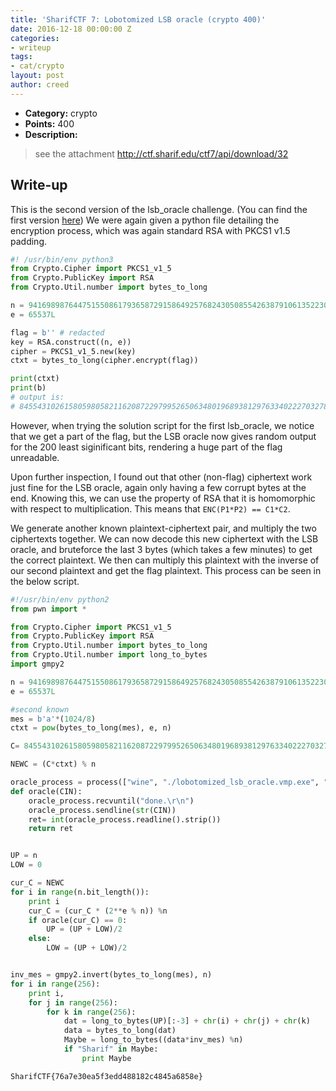 ```yaml
---
title: 'SharifCTF 7: Lobotomized LSB oracle (crypto 400)'
date: 2016-12-18 00:00:00 Z
categories:
- writeup
tags:
- cat/crypto
layout: post
author: creed
---
```


* **Category:** crypto
* **Points:** 400
* **Description:**

> see the attachment
> http://ctf.sharif.edu/ctf7/api/download/32
>

## Write-up

This is the second version of the lsb_oracle challenge. (You can find the first version [here](https://losfuzzys.github.io/writeup/2016/12/18/sharifctf-lsb-oracle/))
We were again given a python file detailing the encryption process, which was again standard RSA with PKCS1 v1.5 padding. 

```python
#! /usr/bin/env python3
from Crypto.Cipher import PKCS1_v1_5
from Crypto.PublicKey import RSA
from Crypto.Util.number import bytes_to_long

n = 94169898764475155086179365872915864925768243050855426387910613522303337327416930459077578555524838413579345103633071500300104580298306187507383687796776619261744561887287065152410825040924957174425131901014950571780211869823508452987101620679856181308669517708916215765377471785309709279780997993371462202127
e = 65537L

flag = b'' # redacted
key = RSA.construct((n, e))
cipher = PKCS1_v1_5.new(key)
ctxt = bytes_to_long(cipher.encrypt(flag))

print(ctxt)
print(b)
# output is:
# 84554310261580598058211620872297995265063480196893812976334022270327838015482739129096939702314740821259766144865677921673974339162910708930818463109733348984687023660294660726179053438750361754457786927212462355725758670143043124242928370865662017903815787388480232771504943423128214544949007416507395402507
```

However, when trying the solution script for the first lsb_oracle, we notice that we get a part of the flag, but the
LSB oracle now gives random output for the 200 least siginificant bits, rendering a huge part of the flag unreadable.

Upon further inspection, I found out that other (non-flag) ciphertext work just fine for the LSB oracle, again only having a few corrupt bytes at the end.
Knowing this, we can use the property of RSA that it is homomorphic with respect to multiplication. This means that `ENC(P1*P2) == C1*C2`.

We generate another known plaintext-ciphertext pair, and multiply the two ciphertexts together. We can now decode this new ciphertext with the LSB oracle,
and bruteforce the last 3 bytes (which takes a few minutes) to get the correct plaintext. We then can multiply this plaintext with the inverse of our second
plaintext and get the flag plaintext. This process can be seen in the below script.

```python
#!/usr/bin/env python2 
from pwn import *

from Crypto.Cipher import PKCS1_v1_5
from Crypto.PublicKey import RSA
from Crypto.Util.number import bytes_to_long
from Crypto.Util.number import long_to_bytes
import gmpy2

n = 94169898764475155086179365872915864925768243050855426387910613522303337327416930459077578555524838413579345103633071500300104580298306187507383687796776619261744561887287065152410825040924957174425131901014950571780211869823508452987101620679856181308669517708916215765377471785309709279780997993371462202127
e = 65537L

#second known 
mes = b'a'*(1024/8)
ctxt = pow(bytes_to_long(mes), e, n)

C= 84554310261580598058211620872297995265063480196893812976334022270327838015482739129096939702314740821259766144865677921673974339162910708930818463109733348984687023660294660726179053438750361754457786927212462355725758670143043124242928370865662017903815787388480232771504943423128214544949007416507395402507

NEWC = (C*ctxt) % n

oracle_process = process(["wine", "./lobotomized_lsb_oracle.vmp.exe", "/decrypt"])
def oracle(CIN):
    oracle_process.recvuntil("done.\r\n")
    oracle_process.sendline(str(CIN))
    ret= int(oracle_process.readline().strip())
    return ret


UP = n
LOW = 0

cur_C = NEWC 
for i in range(n.bit_length()):
    print i
    cur_C = (cur_C * (2**e % n)) %n
    if oracle(cur_C) == 0:
        UP = (UP + LOW)/2
    else:
        LOW = (UP + LOW)/2


inv_mes = gmpy2.invert(bytes_to_long(mes), n)
for i in range(256):
    print i,
    for j in range(256):
        for k in range(256):
            dat = long_to_bytes(UP)[:-3] + chr(i) + chr(j) + chr(k) 
            data = bytes_to_long(dat)
            Maybe = long_to_bytes((data*inv_mes) %n) 
            if "Sharif" in Maybe:
                print Maybe
```



```
SharifCTF{76a7e30ea5f3edd488182c4845a6858e}
```


